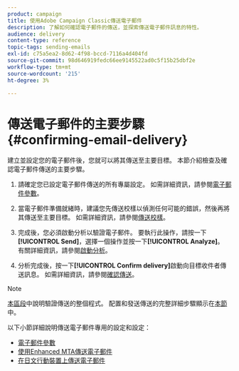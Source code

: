 ```yaml
---
product: campaign
title: 使用Adobe Campaign Classic傳送電子郵件
description: 了解如何確認電子郵件的傳送，並探索傳送電子郵件訊息的特性。
audience: delivery
content-type: reference
topic-tags: sending-emails
exl-id: c75a5ea2-8d62-4f98-bccd-7116a4d404fd
source-git-commit: 98d646919fedc66ee9145522ad0c5f15b25dbf2e
workflow-type: tm+mt
source-wordcount: '215'
ht-degree: 3%

---
```


# 傳送電子郵件的主要步驟 {#confirming-email-delivery}

建立並設定您的電子郵件後，您就可以將其傳送至主要目標。 本節介紹檢查及確認電子郵件傳送的主要步驟。

1. 請確定您已設定電子郵件傳送的所有專屬設定。 如需詳細資訊，請參閱[電子郵件參數](../../delivery/using/email-parameters.md)。
1. 當電子郵件準備就緒時，建議您先傳送校樣以偵測任何可能的錯誤，然後再將其傳送至主要目標。 如需詳細資訊，請參閱[傳送校樣](../../delivery/using/steps-validating-the-delivery.md#sending-a-proof)。

1. 完成後，您必須啟動分析以驗證電子郵件。 要執行此操作，請按一下&#x200B;**[!UICONTROL Send]**，選擇一個操作並按一下&#x200B;**[!UICONTROL Analyze]**。 有關詳細資訊，請參閱[啟動分析](../../delivery/using/steps-validating-the-delivery.md#analyzing-the-delivery)。

1. 分析完成後，按一下&#x200B;**[!UICONTROL Confirm delivery]**&#x200B;啟動向目標收件者傳送訊息。 如需詳細資訊，請參閱[確認傳送](../../delivery/using/steps-sending-the-delivery.md#confirming-delivery)。

   <!--Add screenshot with analysis done and Confirm delivery button activated.-->

>[!NOTE]
>
>[本區段](../../delivery/using/steps-validating-the-delivery.md)中說明驗證傳送的整個程式。 配置和發送傳送的完整詳細步驟顯示在[本節](../../delivery/using/steps-sending-the-delivery.md)中。

以下小節詳細說明傳送電子郵件專用的設定和設定：
<!--* [Generating the mirror page](../../delivery/using/generating-mirror-page.md)
* [Email BCC](../../delivery/using/email-bcc.md)-->
* [電子郵件參數](../../delivery/using/email-parameters.md)
* [使用Enhanced MTA傳送電子郵件](../../delivery/using/sending-with-enhanced-mta.md)
* [在日文行動裝置上傳送電子郵件](../../delivery/using/sending-emails-on-japanese-mobiles.md)
